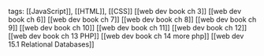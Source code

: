 tags: [[JavaScript]], [[HTML]], [[CSS]]
[[web dev book ch 3]]
[[web dev book ch 6]]
[[web dev book ch 7]]
[[web dev book ch 8]]
[[web dev book ch 9]]
[[web dev book ch 10]]
[[web dev book ch 11]]
[[web dev book ch 12]]
[[web dev book ch 13 PHP]]
[[web dev book ch 14 more php]]
[[web dev 15.1 Relational Databases]]